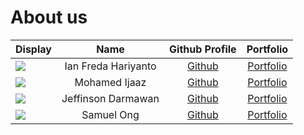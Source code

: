 # About us

Display |        Name         |                 Github Profile                 | Portfolio 
--------|:-------------------:|:----------------------------------------------:|:---------:
![](https://via.placeholder.com/100.png?text=Photo) | Ian Freda Hariyanto |       [Github](https://github.com/IanFH)       | [Portfolio](docs/team/ianfh.md)
![](https://via.placeholder.com/100.png?text=Photo) |    Mohamed Ijaaz    |      [Github](https://github.com/Ijaaz01)      | [Portfolio](docs/team/ijaaz01.md)
![](https://via.placeholder.com/100.png?text=Photo) | Jeffinson Darmawan  | [Github](https://github.com/JeffinsonDarmawan) | [Portfolio](docs/team/jeffinsondarmawan.md)
![](https://via.placeholder.com/100.png?text=Photo) |     Samuel Ong      |     [Github](https://github.com/samuelory)     | [Portfolio](docs/team/samuelory.md)


